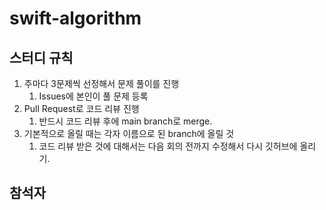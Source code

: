 # swift-algorithm

## 스터디 규칙
1. 주마다 3문제씩 선정해서 문제 풀이를 진행
     1. Issues에 본인이 풀 문제 등록
3. Pull Request로 코드 리뷰 진행
    1. 반드시 코드 리뷰 후에 main branch로 merge.
3. 기본적으로 올릴 때는 각자 이름으로 된 branch에 올릴 것
    1. 코드 리뷰 받은 것에 대해서는 다음 회의 전까지 수정해서 다시 깃허브에 올리기.


## 참석자

